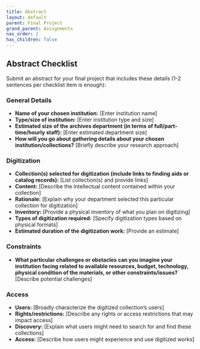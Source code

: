 ```yaml
---
title: Abstract
layout: default
parent: Final Project
grand_parent: Assignments
nav_order: 2
has_children: false
---
```


## Abstract Checklist

Submit an abstract for your final project that includes these details (1-2 sentences per checklist item is enough):

### General Details
- **Name of your chosen institution:** [Enter institution name]
- **Type/size of institution:** [Enter institution type and size]
- **Estimated size of the archives department (in terms of full/part-time/hourly staff):** [Enter estimated department size]
- **How will you go about gathering details about your chosen institution/collections?** [Briefly describe your research approach]

### Digitization
- **Collection(s) selected for digitization (include links to finding aids or catalog records):** [List collection(s) and provide links]
- **Content:** [Describe the intellectual content contained within your collection]
- **Rationale:** [Explain why your department selected this particular collection for digitization]
- **Inventory:** [Provide a physical inventory of what you plan on digitizing]
- **Types of digitization required:** [Specify digitization types based on physical formats]
- **Estimated duration of the digitization work:** [Provide an estimate]

### Constraints
- **What particular challenges or obstacles can you imagine your institution facing related to available resources, budget, technology, physical condition of the materials, or other constraints/issues?** [Describe potential challenges]

### Access
- **Users:** [Broadly characterize the digitized collection’s users]
- **Rights/restrictions:** [Describe any rights or access restrictions that may impact access]
- **Discovery:** [Explain what users might need to search for and find these collections]
- **Access:** [Describe how users might experience and use digitized works]
